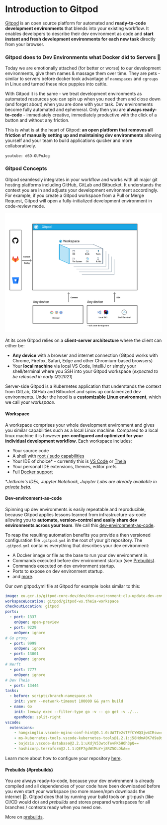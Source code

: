 # Introduction to Gitpod

[Gitpod](https://www.gitpod.io) is an open source platform for automated and **ready-to-code development environments** that blends into your existing workflow. It enables developers to describe their dev environment as code and **start instant and fresh development environments for each new task** directly from your browser. 

### Gitpod does to Dev Environments what Docker did to Servers 🐳

Today we are emotionally attached (for better or worse) to our development environments, give them names & massage them over time. They are pets - similar to servers before docker took advantage of `namespaces` and `cgroups` in Linux and turned these nice puppies into cattle. 

With Gitpod it is the same - we treat development environments as automated resources you can spin up when you need them and close down (and forget about) when you are done with your task. Dev environments become fully automated and ephemeral. Only then you are **always ready-to-code** - immediately creative, immediately productive with the click of a button and without any friction. 

This is what is at the heart of Gitpod: **an open platform that removes all friction of manually setting up and maintaining dev environments** allowing yourself and your team to build applications quicker and more collaboratively.

`youtube: d6D-OUPnJeg`

### Gitpod Concepts

Gitpod seamlessly integrates in your workflow and works with all major git hosting platforms including GitHub, GitLab and Bitbucket. It understands the context you are in and adjusts your development environment accordingly. For example, if you create a Gitpod workspace from a Pull or Merge Request, Gitpod will open a fully-initialized development environment in code-review mode.

![gitpod-architecture](./images/gitpod-architecture.png)

At its core Gitpod relies on a **client-server architecture** where the client can either be: 

- **Any device** with a browser and internet connection (Gitpod works with Chrome, Firefox, Safari, Edge and other Chromium-based browsers)
- Your **local machine** via local VS Code, IntelliJ or simply your shell/terminal where you SSH into your Gitpod workspace (*expected to be released in early Q1/2021*)

Server-side Gitpod is a Kubernetes application that understands the context from GitLab, GitHub and Bitbucket and spins up containerized dev environments. Under the hood is a **customizable Linux environment**, which we call your *workspace*.

#### Workspace

A workspace comprises your whole development environment and gives you similar capabilities such as a local Linux machine. Compared to a local linux machine it is however **pre-configured and optimized for your individual development workflow**. Each workspace includes:

- Your source code
- A shell with [root / sudo capabilities](https://www.gitpod.io/blog/root-docker-and-vscode/#root-access)
- Your IDE of choice* - currently this is [VS Code](https://www.gitpod.io/blog/root-docker-and-vscode/#vs-code) or [Theia](https://theia-ide.org/)
- Your personal IDE extensions, themes, editor prefs
- Full [Docker support](https://www.gitpod.io/blog/root-docker-and-vscode/#docker)

**Jetbrain's IDEs, Jupyter Notebook, Jupyter Labs are already available in [private beta](https://www.gitpod.io/contact/).*

#### Dev-environment-as-code

Spinning up dev environments is easily repeatable and reproducible, because Gitpod applies lessons learned from infrastructure-as-code allowing you to **automate, version-control and easily share dev environments across your team**. We call this [dev-environment-as-code](https://www.gitpod.io/blog/dev-env-as-code/).

To reap the resulting automation benefits you provide a then versioned configuration file `.gitpod.yml`  in the root of your git repository. The `.gitpod.yml` contains everything that describes your dev environment:

- A Docker image or file as the base to run your dev environment in.
- Commands executed before dev environment  startup (see [Prebuilds](#prebuilds)).
- Commands executed on dev environment  startup.
- Ports to expose on dev environment  startup.
- and [more](https://www.gitpod.io/blog/gitpodify/).

Our own gitpod.yml file at Gitpod for example looks similar to this:
```yaml
image: eu.gcr.io/gitpod-core-dev/dev/dev-environment:clu-update-dev-env-image.0
workspaceLocation: gitpod/gitpod-ws.theia-workspace
checkoutLocation: gitpod
ports:
  - port: 1337
    onOpen: open-preview
  - port: 9229
    onOpen: ignore
# Go proxy
  - port: 9999
    onOpen: ignore
  - port: 13001
    onOpen: ignore
# Werft
  - port: 7777
    onOpen: ignore
# Dev Theia
  - port: 13444
tasks:
  - before: scripts/branch-namespace.sh
    init: yarn --network-timeout 100000 && yarn build
  - name: Go
    init: leeway exec --filter-type go -v -- go get -v ./...
    openMode: split-right
vscode:
  extensions:
    - hangxingliu.vscode-nginx-conf-hint@0.1.0:UATTe2sTFfCYWQ3jw4IRsw==
    - ms-kubernetes-tools.vscode-kubernetes-tools@1.2.1:j58HdmA0K7d9a9sEkogZNw==
    - bajdzis.vscode-database@2.2.1:uXdjV53wtoTevFK6HOh3pQ==
    - hashicorp.terraform@2.1.1:QEP7gdWtMuY+j8RZ5OLDkA==
```
Learn more about how to configure your repository [here](https://www.gitpod.io/docs/configuration/).

#### Prebuilds {#prebuilds}

You are always ready-to-code, because your dev environment  is already compiled and all dependencies of your code have been downloaded before you even start your workspace (no more maven/npm downloads the internet 🦥). Gitpod does that by running your build tools on git-push (like CI/CD would do) and *prebuilds* and stores prepared workspaces for all branches / contexts ready when you need one. 

More on [prebuilds](https://www.gitpod.io/docs/prebuilds/).